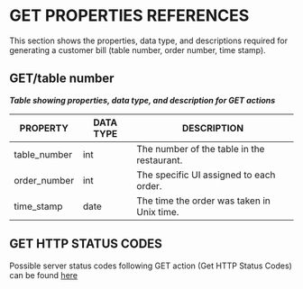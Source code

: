 # GET PROPERTIES REFERENCES 

This section shows the properties, data type, and descriptions required for generating a customer bill (table number, order number, time stamp).

## GET/table number  

*__Table showing properties, data type, and description for GET actions__*

| PROPERTY     | DATA TYPE | DESCRIPTION                                |
|--------------|-----------|--------------------------------------------|
| table_number | int       | The number of the table in the restaurant. |
| order_number | int       | The specific UI assigned to each order.    |
| time_stamp   | date      | The time the order was taken in Unix time. |


## GET HTTP STATUS CODES

Possible server status codes following GET action (Get HTTP Status Codes) can be found [here](https://github.com/Aaron-Gor/API-Docs/blob/main/README.md)

